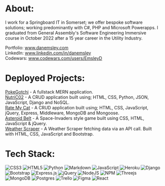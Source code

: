 
# About:

I work for a Springboard IT in Somerset; we offer bespoke software solutions; working predominantly with C#, PHP and Microsoft Powerapps. 
I graduated from General Assembly's Software Engineering Immersive course in October 2022 after a 15 year career in the Utility Industry. 

Portfolio: www.danemsley.com <br>
LinkedIn: www.linkedin.com/in/danemsley <br>
Codewars: www.codewars.com/users/EmsleyD <br>


# Deployed Projects:
[PokeGotchi](https://bit.ly/Pokegotchi) - A fullstack MERN application. <br>
[NutriC02](https://bit.ly/NutriCO2) - A CRUD application built using; HTML, CSS, Python, JSON, JavaScript, Django and NoSQL. <br>
[Rate My Cat](https://bit.ly/RateMyCat) - A CRUD application built using; HTML, CSS, JavaScript, jQuery, Express, Middleware, MongoDB and Mongoose. <br>
[Asteroid Belt](https://bit.ly/Asteroidbelt) - A Space-Invaders style game built using CSS, HTML, JavaScript & jQuery. <br>
[Weather Scraper](https://emsley1d.github.io/Weather-Scraper/) - A Weather Scraper fetching data via an API call. Built with HTML, CSS, JavaScript and Bootstrap.


# Tech Stack:
![CSS3](https://img.shields.io/badge/css3-%231572B6.svg?style=for-the-badge&logo=css3&logoColor=white) ![HTML5](https://img.shields.io/badge/html5-%23E34F26.svg?style=for-the-badge&logo=html5&logoColor=white) ![Python](https://img.shields.io/badge/python-3670A0?style=for-the-badge&logo=python&logoColor=ffdd54) ![Markdown](https://img.shields.io/badge/markdown-%23000000.svg?style=for-the-badge&logo=markdown&logoColor=white) ![JavaScript](https://img.shields.io/badge/javascript-%23323330.svg?style=for-the-badge&logo=javascript&logoColor=%23F7DF1E) ![Heroku](https://img.shields.io/badge/heroku-%23430098.svg?style=for-the-badge&logo=heroku&logoColor=white) ![Django](https://img.shields.io/badge/django-%23092E20.svg?style=for-the-badge&logo=django&logoColor=white) ![Bootstrap](https://img.shields.io/badge/bootstrap-%23563D7C.svg?style=for-the-badge&logo=bootstrap&logoColor=white) ![Express.js](https://img.shields.io/badge/express.js-%23404d59.svg?style=for-the-badge&logo=express&logoColor=%2361DAFB) ![jQuery](https://img.shields.io/badge/jquery-%230769AD.svg?style=for-the-badge&logo=jquery&logoColor=white) ![NodeJS](https://img.shields.io/badge/node.js-6DA55F?style=for-the-badge&logo=node.js&logoColor=white) ![NPM](https://img.shields.io/badge/NPM-%23000000.svg?style=for-the-badge&logo=npm&logoColor=white) ![Threejs](https://img.shields.io/badge/threejs-black?style=for-the-badge&logo=three.js&logoColor=white) ![MongoDB](https://img.shields.io/badge/MongoDB-%234ea94b.svg?style=for-the-badge&logo=mongodb&logoColor=white) ![Postgres](https://img.shields.io/badge/postgres-%23316192.svg?style=for-the-badge&logo=postgresql&logoColor=white) ![Trello](https://img.shields.io/badge/Trello-%23026AA7.svg?style=for-the-badge&logo=Trello&logoColor=white) 	![Figma](https://img.shields.io/badge/figma-%23F24E1E.svg?style=for-the-badge&logo=figma&logoColor=white)
![React](https://img.shields.io/badge/react-%2320232a.svg?style=for-the-badge&logo=react&logoColor=%2361DAFB)



